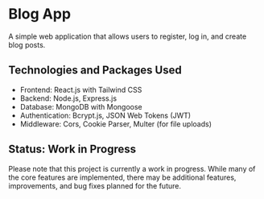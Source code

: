 # Blog App

A simple web application that allows users to register, log in, and create blog posts.

## Technologies and Packages Used

- Frontend: React.js with Tailwind CSS
- Backend: Node.js, Express.js
- Database: MongoDB with Mongoose
- Authentication: Bcrypt.js, JSON Web Tokens (JWT)
- Middleware: Cors, Cookie Parser, Multer (for file uploads)

## Status: Work in Progress

Please note that this project is currently a work in progress. While many of the core features are implemented, there may be additional features, improvements, and bug fixes planned for the future.
